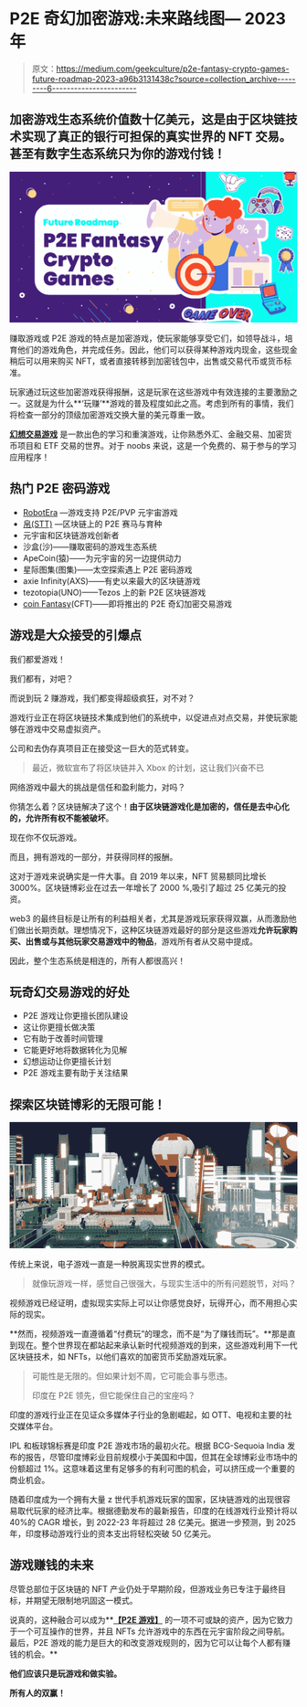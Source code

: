 # P2E 奇幻加密游戏:未来路线图— 2023 年

> 原文：<https://medium.com/geekculture/p2e-fantasy-crypto-games-future-roadmap-2023-a96b3131438c?source=collection_archive---------6----------------------->

## 加密游戏生态系统价值数十亿美元，这是由于区块链技术实现了真正的银行可担保的真实世界的 NFT 交易。甚至有数字生态系统只为你的游戏付钱！

![](img/3348b1ecfad50a58c427a96ad2257c74.png)

赚取游戏或 P2E 游戏的特点是加密游戏，使玩家能够享受它们，如领导战斗，培育他们的游戏角色，并完成任务。因此，他们可以获得某种游戏内现金，这些现金稍后可以用来购买 NFT，或者直接转移到加密钱包中，出售或交易代币或货币标准。

玩家通过玩这些加密游戏获得报酬，这是玩家在这些游戏中有效连接的主要激励之一。这就是为什么**‘玩赚’**游戏的普及程度如此之高。考虑到所有的事情，我们将检查一部分的顶级加密游戏交换大量的美元尊重一致。

[**幻想交易游戏**](https://coinfantasy.io/?utm_source=Medium&utm_medium=Post&utm_campaign=Narmatha) 是一款出色的学习和重演游戏，让你熟悉外汇、金融交易、加密货币项目和 ETF 交易的世界。对于 noobs 来说，这是一个免费的、易于参与的学习应用程序！

## **热门 P2E 密码游戏**

*   [RobotEra](https://cryptonews.com/ext/robotera/en) —游戏支持 P2E/PVP 元宇宙游戏
*   [帛(STT)](https://www.silks.io/?utm_source=cn) —区块链上的 P2E 赛马与育种
*   元宇宙和区块链游戏创新者
*   沙盒(沙)——赚取密码的游戏生态系统
*   ApeCoin(猿)——为元宇宙的另一边提供动力
*   星际图集(图集)——太空探索遇上 P2E 密码游戏
*   axie Infinity(AXS)——有史以来最大的区块链游戏
*   tezotopia(UNO)——Tezos 上的新 P2E 区块链游戏
*   [coin Fantasy](https://coinfantasy.io/?utm_source=Medium&utm_medium=Post&utm_campaign=Narmatha)(CFT)——即将推出的 P2E 奇幻加密交易游戏

## 游戏是大众接受的引爆点

我们都爱游戏！

我们都有，对吧？

而说到玩 2 赚游戏，我们都变得超级疯狂，对不对？

游戏行业正在将区块链技术集成到他们的系统中，以促进点对点交易，并使玩家能够在游戏中交易虚拟资产。

公司和去伪存真项目正在接受这一巨大的范式转变。

> 最近，微软宣布了将区块链并入 Xbox 的计划，这让我们兴奋不已

网络游戏中最大的挑战是信任和盈利能力，对吗？

你猜怎么着？区块链解决了这个！**由于区块链游戏化是加密的，信任是去中心化的，允许所有权不能被破坏**。

现在你不仅玩游戏。

而且，拥有游戏的一部分，并获得同样的报酬。

这对于游戏来说确实是一件大事。自 2019 年以来，NFT 贸易额同比增长 3000%。区块链博彩业在过去一年增长了 2000 %,吸引了超过 25 亿美元的投资。

web3 的最终目标是让所有的利益相关者，尤其是游戏玩家获得双赢，从而激励他们做出长期贡献。理想情况下，这种区块链游戏最好的部分是这些游戏**允许玩家购买、出售或与其他玩家交易游戏中的物品**，游戏所有者从交易中提成。

因此，整个生态系统是相连的，所有人都很高兴！

## **玩奇幻交易游戏的好处**

*   P2E 游戏让你更擅长团队建设
*   这让你更擅长做决策
*   它有助于改善时间管理
*   它能更好地将数据转化为见解
*   幻想运动让你更擅长计划
*   P2E 游戏主要有助于关注结果

## **探索区块链博彩的无限可能！**

![](img/e305f29486b6d11ae99a1ac24ba01782.png)

传统上来说，电子游戏一直是一种脱离现实世界的模式。

> 就像玩游戏一样，感觉自己很强大，与现实生活中的所有问题脱节，对吗？

视频游戏已经证明，虚拟现实实际上可以让你感觉良好，玩得开心，而不用担心实际的现实。

**然而，视频游戏一直遵循着“付费玩”的理念，而不是“为了赚钱而玩”。**那是直到现在。整个世界现在都站起来承认新时代视频游戏的到来，这些游戏利用下一代区块链技术，如 NFTs，以他们喜欢的加密货币奖励游戏玩家。

> 可能性是无限的。但如果计划不周，它可能会事与愿违。
> 
> 印度在 P2E 领先，但它能保住自己的宝座吗？

印度的游戏行业正在见证众多媒体子行业的急剧崛起，如 OTT、电视和主要的社交媒体平台。

IPL 和板球锦标赛是印度 P2E 游戏市场的最初火花。根据 BCG-Sequoia India 发布的报告，尽管印度博彩业目前规模小于美国和中国，但其在全球博彩业市场中的份额超过 1%。这意味着这里有足够多的有利可图的机会，可以挤压成一个重要的商业机会。

随着印度成为一个拥有大量 z 世代手机游戏玩家的国家，区块链游戏的出现很容易取代玩家的经济比率。根据德勤发布的最新报告，印度的在线游戏行业预计将以 40%的 CAGR 增长，到 2022-23 年将超过 28 亿美元。据进一步预测，到 2025 年，印度移动游戏行业的资本支出将轻松突破 50 亿美元。

## **游戏赚钱的未来**

尽管总部位于区块链的 NFT 产业仍处于早期阶段，但游戏业务已专注于最终目标，并期望无限制地巩固这一模式。

说真的，这种融合可以成为**[**【P2E 游戏】**](https://play.coinfantasy.io/?utm_source=Medium&utm_medium=Post&utm_campaign=Narmatha#/dashboard) 的一项不可或缺的资产，因为它致力于一个可互操作的世界，并且 NFTs 允许游戏中的东西在元宇宙阶段之间导航。最后，P2E 游戏的能力是巨大的和改变游戏规则的，因为它可以让每个人都有赚钱的机会。**

**他们应该只是玩游戏和做实验。**

**所有人的双赢！**